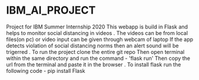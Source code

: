 # IBM_AI_PROJECT
Project for IBM Summer Internship 2020
This webapp is build in Flask and helps to monitor social distancing in videos .
The videos can be from local files(on pc) or video input can be given through webcam of laptop
If the app detects violation of social distancing norms then an alert sound will be trigerred .
To run the project clone the entire git repo 
Then open terminal within the same directory and run the command - 'flask run'
Then copy the url from the terminal and paste it in the browser .
To install flask run the following code -
pip install Flask
